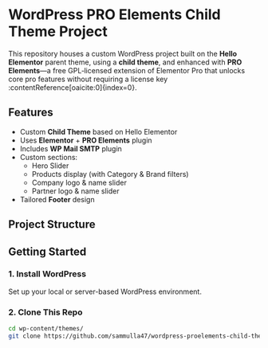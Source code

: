 # WordPress PRO Elements Child Theme Project

This repository houses a custom WordPress project built on the **Hello Elementor** parent theme, using a **child theme**, and enhanced with **PRO Elements**—a free GPL‑licensed extension of Elementor Pro that unlocks core pro features without requiring a license key :contentReference[oaicite:0]{index=0}.

##  Features

- Custom **Child Theme** based on Hello Elementor  
- Uses **Elementor** + **PRO Elements** plugin  
- Includes **WP Mail SMTP** plugin  
- Custom sections:
  - Hero Slider
  - Products display (with Category & Brand filters)
  - Company logo & name slider
  - Partner logo & name slider
- Tailored **Footer** design

##  Project Structure


##  Getting Started

### 1. Install WordPress  
Set up your local or server-based WordPress environment.

### 2. Clone This Repo  
```bash
cd wp-content/themes/
git clone https://github.com/sammulla47/wordpress-proelements-child-theme.git hello-elementor-child
